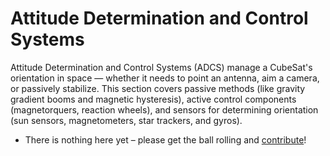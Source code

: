 # Attitude Determination and Control Systems

Attitude Determination and Control Systems (ADCS) manage a CubeSat's orientation in space — whether it needs to point an antenna, aim a camera, or passively stabilize. This section covers passive methods (like gravity gradient booms and magnetic hysteresis), active control components (magnetorquers, reaction wheels), and sensors for determining orientation (sun sensors, magnetometers, star trackers, and gyros).

- There is nothing here yet – please get the ball rolling and [contribute](../contributing.md)!